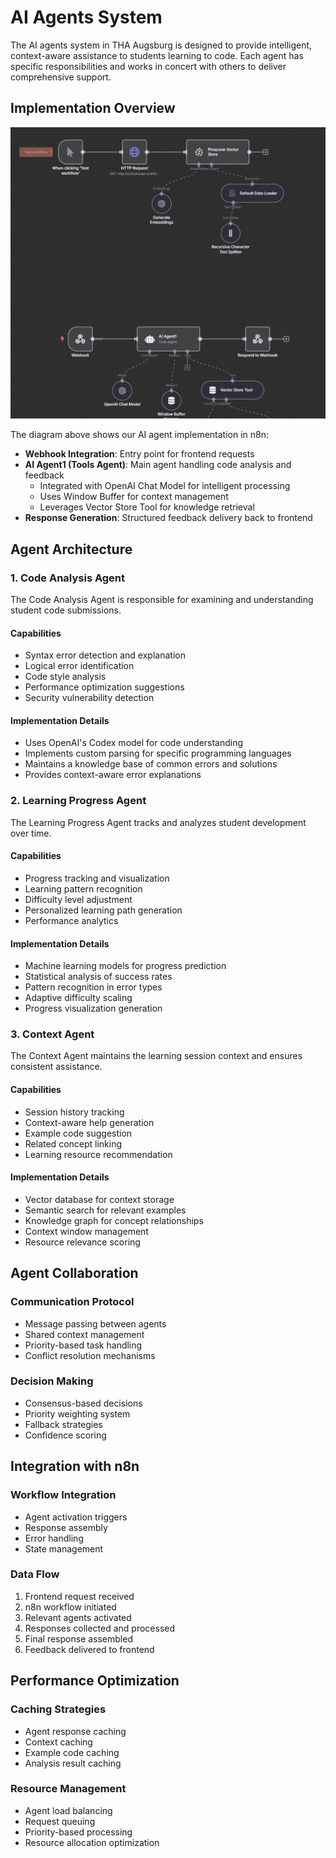 # AI Agents System

The AI agents system in THA Augsburg is designed to provide intelligent, context-aware assistance to students learning to code. Each agent has specific responsibilities and works in concert with others to deliver comprehensive support.

## Implementation Overview

![AI Agent Workflow](../images/agents.png)

The diagram above shows our AI agent implementation in n8n:
- **Webhook Integration**: Entry point for frontend requests
- **AI Agent1 (Tools Agent)**: Main agent handling code analysis and feedback
  - Integrated with OpenAI Chat Model for intelligent processing
  - Uses Window Buffer for context management
  - Leverages Vector Store Tool for knowledge retrieval
- **Response Generation**: Structured feedback delivery back to frontend

## Agent Architecture

### 1. Code Analysis Agent

The Code Analysis Agent is responsible for examining and understanding student code submissions.

#### Capabilities
- Syntax error detection and explanation
- Logical error identification
- Code style analysis
- Performance optimization suggestions
- Security vulnerability detection

#### Implementation Details
- Uses OpenAI's Codex model for code understanding
- Implements custom parsing for specific programming languages
- Maintains a knowledge base of common errors and solutions
- Provides context-aware error explanations

### 2. Learning Progress Agent

The Learning Progress Agent tracks and analyzes student development over time.

#### Capabilities
- Progress tracking and visualization
- Learning pattern recognition
- Difficulty level adjustment
- Personalized learning path generation
- Performance analytics

#### Implementation Details
- Machine learning models for progress prediction
- Statistical analysis of success rates
- Pattern recognition in error types
- Adaptive difficulty scaling
- Progress visualization generation

### 3. Context Agent

The Context Agent maintains the learning session context and ensures consistent assistance.

#### Capabilities
- Session history tracking
- Context-aware help generation
- Example code suggestion
- Related concept linking
- Learning resource recommendation

#### Implementation Details
- Vector database for context storage
- Semantic search for relevant examples
- Knowledge graph for concept relationships
- Context window management
- Resource relevance scoring

## Agent Collaboration

### Communication Protocol
- Message passing between agents
- Shared context management
- Priority-based task handling
- Conflict resolution mechanisms

### Decision Making
- Consensus-based decisions
- Priority weighting system
- Fallback strategies
- Confidence scoring

## Integration with n8n

### Workflow Integration
- Agent activation triggers
- Response assembly
- Error handling
- State management

### Data Flow
1. Frontend request received
2. n8n workflow initiated
3. Relevant agents activated
4. Responses collected and processed
5. Final response assembled
6. Feedback delivered to frontend

## Performance Optimization

### Caching Strategies
- Agent response caching
- Context caching
- Example code caching
- Analysis result caching

### Resource Management
- Agent load balancing
- Request queuing
- Priority-based processing
- Resource allocation optimization